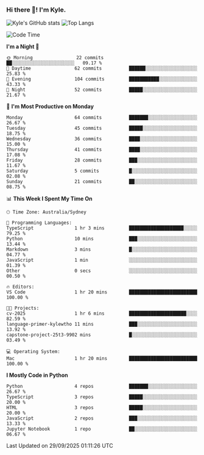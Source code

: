 ### Hi there 👋! I'm Kyle.

<!--
**kylewtho/kylewtho** is a ✨ _special_ ✨ repository because its `README.md` (this file) appears on your GitHub profile.

Here are some ideas to get you started:

- 🔭 I’m currently working on ...
- 🌱 I’m currently learning ...
- 👯 I’m looking to collaborate on ...
- 🤔 I’m looking for help with ...
- 💬 Ask me about ...
- 📫 How to reach me: ...
- 😄 Pronouns: ...
- ⚡ Fun fact: ...
-->
<!--START_SECTION:github-stats-->
![Kyle's GitHub stats](https://github-readme-stats.vercel.app/api?username=kylewtho&show_icons=true&count_private=true&line_height=40)
![Top Langs](https://github-readme-stats.vercel.app/api/top-langs/?username=kylewtho&hide=html)
<!--END_SECTION:github-stats-->

<!--START_SECTION:waka-->
![Code Time](http://img.shields.io/badge/Code%20Time-40%20hrs%2052%20mins-blue)

**I'm a Night 🦉** 

```text
🌞 Morning                22 commits          ██░░░░░░░░░░░░░░░░░░░░░░░   09.17 % 
🌆 Daytime                62 commits          ██████░░░░░░░░░░░░░░░░░░░   25.83 % 
🌃 Evening                104 commits         ███████████░░░░░░░░░░░░░░   43.33 % 
🌙 Night                  52 commits          █████░░░░░░░░░░░░░░░░░░░░   21.67 % 
```
📅 **I'm Most Productive on Monday** 

```text
Monday                   64 commits          ███████░░░░░░░░░░░░░░░░░░   26.67 % 
Tuesday                  45 commits          █████░░░░░░░░░░░░░░░░░░░░   18.75 % 
Wednesday                36 commits          ████░░░░░░░░░░░░░░░░░░░░░   15.00 % 
Thursday                 41 commits          ████░░░░░░░░░░░░░░░░░░░░░   17.08 % 
Friday                   28 commits          ███░░░░░░░░░░░░░░░░░░░░░░   11.67 % 
Saturday                 5 commits           █░░░░░░░░░░░░░░░░░░░░░░░░   02.08 % 
Sunday                   21 commits          ██░░░░░░░░░░░░░░░░░░░░░░░   08.75 % 
```


📊 **This Week I Spent My Time On** 

```text
🕑︎ Time Zone: Australia/Sydney

💬 Programming Languages: 
TypeScript               1 hr 3 mins         ████████████████████░░░░░   79.25 % 
Python                   10 mins             ███░░░░░░░░░░░░░░░░░░░░░░   13.44 % 
Markdown                 3 mins              █░░░░░░░░░░░░░░░░░░░░░░░░   04.77 % 
JavaScript               1 min               ░░░░░░░░░░░░░░░░░░░░░░░░░   01.39 % 
Other                    0 secs              ░░░░░░░░░░░░░░░░░░░░░░░░░   00.50 % 

🔥 Editors: 
VS Code                  1 hr 20 mins        █████████████████████████   100.00 % 

🐱‍💻 Projects: 
cv-2025                  1 hr 6 mins         █████████████████████░░░░   82.59 % 
language-primer-kylewtho 11 mins             ███░░░░░░░░░░░░░░░░░░░░░░   13.92 % 
capstone-project-25t3-9902 mins              █░░░░░░░░░░░░░░░░░░░░░░░░   03.49 % 

💻 Operating System: 
Mac                      1 hr 20 mins        █████████████████████████   100.00 % 
```

**I Mostly Code in Python** 

```text
Python                   4 repos             ███████░░░░░░░░░░░░░░░░░░   26.67 % 
TypeScript               3 repos             █████░░░░░░░░░░░░░░░░░░░░   20.00 % 
HTML                     3 repos             █████░░░░░░░░░░░░░░░░░░░░   20.00 % 
JavaScript               2 repos             ███░░░░░░░░░░░░░░░░░░░░░░   13.33 % 
Jupyter Notebook         1 repo              ██░░░░░░░░░░░░░░░░░░░░░░░   06.67 % 
```




 Last Updated on 29/09/2025 01:11:26 UTC
<!--END_SECTION:waka-->
